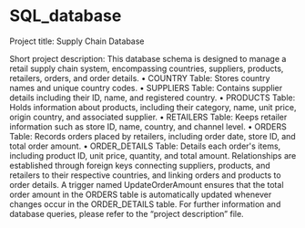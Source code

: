 # SQL_database
Project title: Supply Chain Database

Short project description:
This database schema is designed to manage a retail supply chain system, encompassing countries, suppliers, products, retailers, orders, and order details.
  •	COUNTRY Table: Stores country names and unique country codes.
  •	SUPPLIERS Table: Contains supplier details including their ID, name, and registered country.
  •	PRODUCTS Table: Holds information about products, including their category, name, unit price, origin country, and associated supplier.
  •	RETAILERS Table: Keeps retailer information such as store ID, name, country, and channel level.
  •	ORDERS Table: Records orders placed by retailers, including order date, store ID, and total order amount.
  •	ORDER_DETAILS Table: Details each order's items, including product ID, unit price, quantity, and total amount.
Relationships are established through foreign keys connecting suppliers, products, and retailers to their respective countries, and linking orders and products to order details.
A trigger named UpdateOrderAmount ensures that the total order amount in the ORDERS table is automatically updated whenever changes occur in the ORDER_DETAILS table. 
For further information and database queries, please refer to the “project description” file.
